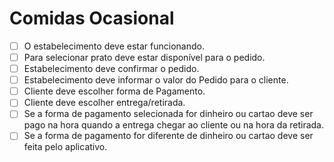# Comidas Ocasional

* [ ] O estabelecimento deve estar funcionando.
* [ ] Para selecionar prato deve estar disponível para o pedido.
* [ ] Estabelecimento deve confirmar o pedido.
* [ ] Estabelecimento deve informar o valor do Pedido para o cliente. 
* [ ] Cliente deve escolher forma de Pagamento.
* [ ] Cliente deve escolher entrega/retirada.
* [ ] Se a forma de pagamento selecionada for dinheiro ou cartao deve ser pago na hora quando a entrega chegar ao cliente ou na hora da retirada.
* [ ] Se a forma de pagamento for diferente de dinheiro ou cartao deve ser feita pelo aplicativo.
